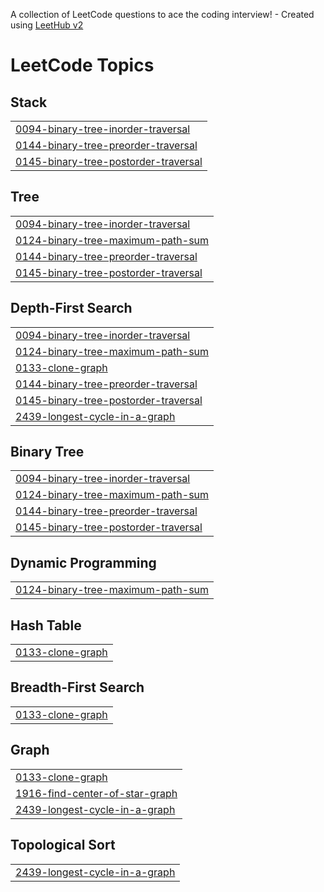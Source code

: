 A collection of LeetCode questions to ace the coding interview! - Created using [LeetHub v2](https://github.com/arunbhardwaj/LeetHub-2.0)
<!---LeetCode Topics Start-->
# LeetCode Topics
## Stack
|  |
| ------- |
| [0094-binary-tree-inorder-traversal](https://github.com/Mark-hunchi/Leetcode-quizes/tree/master/0094-binary-tree-inorder-traversal) |
| [0144-binary-tree-preorder-traversal](https://github.com/Mark-hunchi/Leetcode-quizes/tree/master/0144-binary-tree-preorder-traversal) |
| [0145-binary-tree-postorder-traversal](https://github.com/Mark-hunchi/Leetcode-quizes/tree/master/0145-binary-tree-postorder-traversal) |
## Tree
|  |
| ------- |
| [0094-binary-tree-inorder-traversal](https://github.com/Mark-hunchi/Leetcode-quizes/tree/master/0094-binary-tree-inorder-traversal) |
| [0124-binary-tree-maximum-path-sum](https://github.com/Mark-hunchi/Leetcode-quizes/tree/master/0124-binary-tree-maximum-path-sum) |
| [0144-binary-tree-preorder-traversal](https://github.com/Mark-hunchi/Leetcode-quizes/tree/master/0144-binary-tree-preorder-traversal) |
| [0145-binary-tree-postorder-traversal](https://github.com/Mark-hunchi/Leetcode-quizes/tree/master/0145-binary-tree-postorder-traversal) |
## Depth-First Search
|  |
| ------- |
| [0094-binary-tree-inorder-traversal](https://github.com/Mark-hunchi/Leetcode-quizes/tree/master/0094-binary-tree-inorder-traversal) |
| [0124-binary-tree-maximum-path-sum](https://github.com/Mark-hunchi/Leetcode-quizes/tree/master/0124-binary-tree-maximum-path-sum) |
| [0133-clone-graph](https://github.com/Mark-hunchi/Leetcode-quizes/tree/master/0133-clone-graph) |
| [0144-binary-tree-preorder-traversal](https://github.com/Mark-hunchi/Leetcode-quizes/tree/master/0144-binary-tree-preorder-traversal) |
| [0145-binary-tree-postorder-traversal](https://github.com/Mark-hunchi/Leetcode-quizes/tree/master/0145-binary-tree-postorder-traversal) |
| [2439-longest-cycle-in-a-graph](https://github.com/Mark-hunchi/Leetcode-quizes/tree/master/2439-longest-cycle-in-a-graph) |
## Binary Tree
|  |
| ------- |
| [0094-binary-tree-inorder-traversal](https://github.com/Mark-hunchi/Leetcode-quizes/tree/master/0094-binary-tree-inorder-traversal) |
| [0124-binary-tree-maximum-path-sum](https://github.com/Mark-hunchi/Leetcode-quizes/tree/master/0124-binary-tree-maximum-path-sum) |
| [0144-binary-tree-preorder-traversal](https://github.com/Mark-hunchi/Leetcode-quizes/tree/master/0144-binary-tree-preorder-traversal) |
| [0145-binary-tree-postorder-traversal](https://github.com/Mark-hunchi/Leetcode-quizes/tree/master/0145-binary-tree-postorder-traversal) |
## Dynamic Programming
|  |
| ------- |
| [0124-binary-tree-maximum-path-sum](https://github.com/Mark-hunchi/Leetcode-quizes/tree/master/0124-binary-tree-maximum-path-sum) |
## Hash Table
|  |
| ------- |
| [0133-clone-graph](https://github.com/Mark-hunchi/Leetcode-quizes/tree/master/0133-clone-graph) |
## Breadth-First Search
|  |
| ------- |
| [0133-clone-graph](https://github.com/Mark-hunchi/Leetcode-quizes/tree/master/0133-clone-graph) |
## Graph
|  |
| ------- |
| [0133-clone-graph](https://github.com/Mark-hunchi/Leetcode-quizes/tree/master/0133-clone-graph) |
| [1916-find-center-of-star-graph](https://github.com/Mark-hunchi/Leetcode-quizes/tree/master/1916-find-center-of-star-graph) |
| [2439-longest-cycle-in-a-graph](https://github.com/Mark-hunchi/Leetcode-quizes/tree/master/2439-longest-cycle-in-a-graph) |
## Topological Sort
|  |
| ------- |
| [2439-longest-cycle-in-a-graph](https://github.com/Mark-hunchi/Leetcode-quizes/tree/master/2439-longest-cycle-in-a-graph) |
<!---LeetCode Topics End-->